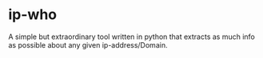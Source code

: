 # ip-who
A simple but extraordinary tool written in python that extracts as much info as possible about any given ip-address/Domain.
